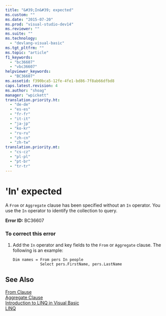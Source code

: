 ```yaml
---
title: "&#39;In&#39; expected"
ms.custom: ""
ms.date: "2015-07-20"
ms.prod: "visual-studio-dev14"
ms.reviewer: ""
ms.suite: ""
ms.technology: 
  - "devlang-visual-basic"
ms.tgt_pltfrm: ""
ms.topic: "article"
f1_keywords: 
  - "bc36607"
  - "vbc36607"
helpviewer_keywords: 
  - "BC36607"
ms.assetid: f390bca5-12fe-4fe1-bd86-7f8ab66dfbd8
caps.latest.revision: 4
ms.author: "shoag"
manager: "wpickett"
translation.priority.ht: 
  - "de-de"
  - "es-es"
  - "fr-fr"
  - "it-it"
  - "ja-jp"
  - "ko-kr"
  - "ru-ru"
  - "zh-cn"
  - "zh-tw"
translation.priority.mt: 
  - "cs-cz"
  - "pl-pl"
  - "pt-br"
  - "tr-tr"
---
```

# &#39;In&#39; expected
A `From` or `Aggregate` clause has been specified without an `In` operator. You use the `In` operator to identify the collection to query.  
  
 **Error ID:** BC36607  
  
### To correct this error  
  
1.  Add the `In` operator and key fields to the `From` or `Aggregate` clause. The following is an example:  
  
    ```vb#  
    Dim names = From pers In people   
                Select pers.FirstName, pers.LastName  
    ```  
  
## See Also  
 [From Clause](../Topic/From%20Clause%20\(Visual%20Basic\).md)   
 [Aggregate Clause](../Topic/Aggregate%20Clause%20\(Visual%20Basic\).md)   
 [Introduction to LINQ in Visual Basic](../Topic/Introduction%20to%20LINQ%20in%20Visual%20Basic.md)   
 [LINQ](../Topic/LINQ%20in%20Visual%20Basic.md)